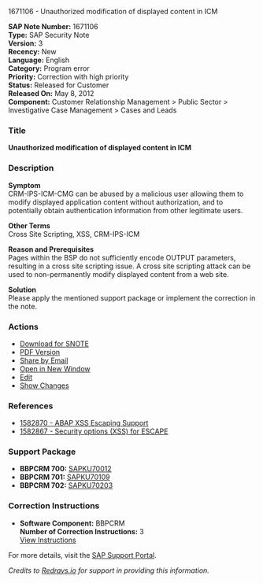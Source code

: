 1671106 - Unauthorized modification of displayed content in ICM

**SAP Note Number:** 1671106  
**Type:** SAP Security Note  
**Version:** 3  
**Recency:** New  
**Language:** English  
**Category:** Program error  
**Priority:** Correction with high priority  
**Status:** Released for Customer  
**Released On:** May 8, 2012  
**Component:** Customer Relationship Management > Public Sector > Investigative Case Management > Cases and Leads

### Title
**Unauthorized modification of displayed content in ICM**

### Description
**Symptom**  
CRM-IPS-ICM-CMG can be abused by a malicious user allowing them to modify displayed application content without authorization, and to potentially obtain authentication information from other legitimate users.

**Other Terms**  
Cross Site Scripting, XSS, CRM-IPS-ICM

**Reason and Prerequisites**  
Pages within the BSP do not sufficiently encode OUTPUT parameters, resulting in a cross site scripting issue. A cross site scripting attack can be used to non-permanently modify displayed content from a web site.

**Solution**  
Please apply the mentioned support package or implement the correction in the note.

### Actions
- [Download for SNOTE](https://me.sap.com/notes/0040000009921672017)
- [PDF Version](https://me.sap.com/sap/support/sfm/notes/print/0001671106?language=en-US&token=E55ABF086D3E0A45990B8C0DF12720D2)
- [Share by Email](https://me.sap.com/notes/0001671106/share)
- [Open in New Window](https://me.sap.com/notes/0001671106/open)
- [Edit](https://me.sap.com/sap/support/notes/edit/0001671106)
- [Show Changes](https://me.sap.com/notes/0001671106/compare)

### References
- [1582870 - ABAP XSS Escaping Support](https://me.sap.com/notes/1582870)
- [1582867 - Security options (XSS) for ESCAPE](https://me.sap.com/notes/1582867)

### Support Package
- **BBPCRM 700:** [SAPKU70012](https://me.sap.com/supportpackage/SAPKU70012)
- **BBPCRM 701:** [SAPKU70109](https://me.sap.com/supportpackage/SAPKU70109)
- **BBPCRM 702:** [SAPKU70203](https://me.sap.com/supportpackage/SAPKU70203)

### Correction Instructions
- **Software Component:** BBPCRM  
  **Number of Correction Instructions:** 3  
  [View Instructions](https://me.sap.com/corrins/0001671106/63)

For more details, visit the [SAP Support Portal](https://me.sap.com/).

*Credits to [Redrays.io](https://redrays.io) for support in providing this information.*